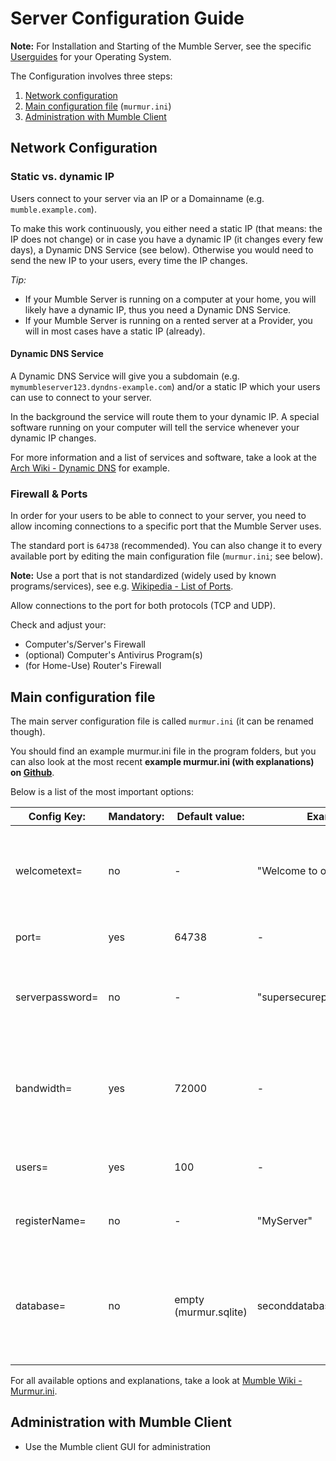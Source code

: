 # Server Configuration Guide

**Note:** For Installation and Starting of the Mumble Server, see the specific [Userguides](README.md) for your Operating System.

The Configuration involves three steps:

1. [Network configuration](#network-configuration)
2. [Main configuration file](#main-configuration-file) (`murmur.ini`)
3. [Administration with Mumble Client](#administration-with-mumble-client)

<!-- In addition there are some other interesting topics:

- Bots (Music Bots)
- Web interfaces (outdated)
- gRPC (remote control) (buggy, not ready)
- WebRTC bridge

-->

## Network Configuration

### Static vs. dynamic IP

Users connect to your server via an IP or a Domainname (e.g. `mumble.example.com`).

To make this work continuously, you either need a static IP (that means: the IP does not change) or in case you have a dynamic IP (it changes every few days), a Dynamic DNS Service (see below). Otherwise you would need to send the new IP to your users, every time the IP changes.

*Tip:*

* If your Mumble Server is running on a computer at your home, you will likely have a dynamic IP, thus you need a Dynamic DNS Service.
* If your Mumble Server is running on a rented server at a Provider, you will in most cases have a static IP (already).

#### Dynamic DNS Service 

A Dynamic DNS Service will give you a subdomain (e.g. `mymumbleserver123.dyndns-example.com`) and/or a static IP which your users can use to connect to your server.

In the background the service will route them to your dynamic IP.
A special software running on your computer will tell the service whenever your dynamic IP changes.

For more information and a list of services and software, take a look at the [Arch Wiki - Dynamic DNS](https://wiki.archlinux.org/index.php/Dynamic_DNS) for example.

### Firewall & Ports

In order for your users to be able to connect to your server, you need to allow incoming connections to a specific port that the Mumble Server uses. 

The standard port is `64738` (recommended).
You can also change it to every available port by editing the main configuration file (`murmur.ini`; see below).

**Note:** Use a port that is not standardized (widely used by known programs/services), see e.g. [Wikipedia - List of Ports](https://en.wikipedia.org/wiki/List_of_TCP_and_UDP_port_numbers).

Allow connections to the port for both protocols (TCP and UDP).

Check and adjust your:

- Computer's/Server's Firewall
- (optional) Computer's Antivirus Program(s)
- (for Home-Use) Router's Firewall

<!-- more ports, for specific usecases? -->

## Main configuration file

The main server configuration file is called `murmur.ini` (it can be renamed though).

You should find an example murmur.ini file in the program folders, but you can also look at the most recent **example murmur.ini (with explanations) on [Github](https://github.com/mumble-voip/mumble/blob/master/scripts/murmur.ini)**.

Below is a list of the most important options:

| Config Key: | Mandatory: | Default value: | Example: | Description: | Alternative(s): |
| --- | --- | --- | --- | --- | --- |
| welcometext= | no | - | "Welcome to our Server!" | the text will be send to every new user via chatmessage; if it's empty, no message will be send | welcometextfile= |
| port= | yes | 64738 | - | sets the port (see above for details) | - |
| serverpassword= | no | - | "supersecurepassword634%" | sets the Serverpassword; if it's empty, users can connect without a password. | - |
| bandwidth= | yes | 72000 | - | sets the maximum bandwidth per user (in bits per second); setting it higher can increase the audio quality | - |
| users= | yes | 100 | - | sets the maximum number of online users | - |
| registerName= | no | - | "MyServer" | sets the Servername and the name of the main channel | - |
| database= | no | empty (murmur.sqlite) | seconddatabase.sqlite | set this option, if you want to run multiple instances of murmur, so each instance has it's own database. Using sqlite is recommended. | Start multiple virtual servers (for now this is buggy (gRPC) or outdated (dbus; Ice)). See [Mumble Wiki - gRPC](https://wiki.mumble.info/wiki/GRPC) for details on setup etc. <!-- Ice and dbus [Mumble Wiki - Remote server control](https://wiki.mumble.info/wiki/Murmurguide#Remote_Controlling_the_Server) --> |

For all available options and explanations, take a look at [Mumble Wiki - Murmur.ini](https://wiki.mumble.info/wiki/Murmur.ini).

## Administration with Mumble Client

- Use the Mumble client GUI for administration

<!-- 1. Promote a normal User to be admin -->

<!-- Channel creation, General Configuration, ACL and Groups -->

